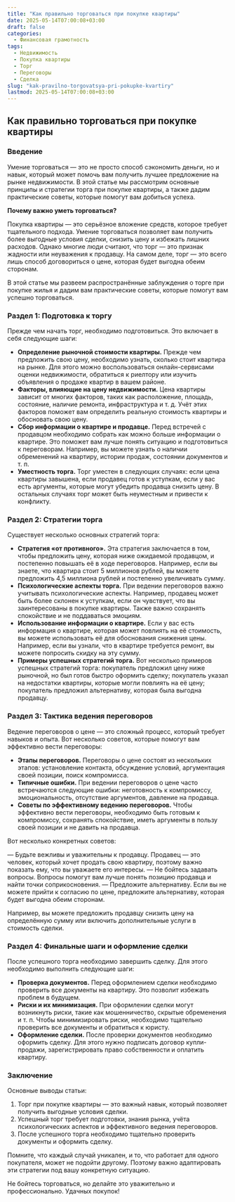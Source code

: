 ```yaml
---
title: "Как правильно торговаться при покупке квартиры"
date: 2025-05-14T07:00:08+03:00
draft: false
categories:
  - Финансовая грамотность
tags:
  - Недвижимость
  - Покупка квартиры
  - Торг
  - Переговоры
  - Сделка
slug: "kak-pravilno-torgovatsya-pri-pokupke-kvartiry"
lastmod: 2025-05-14T07:00:08+03:00
---
```


## Как правильно торговаться при покупке квартиры

### Введение

Умение торговаться — это не просто способ сэкономить деньги, но и навык, который может помочь вам получить лучшее предложение на рынке недвижимости. В этой статье мы рассмотрим основные принципы и стратегии торга при покупке квартиры, а также дадим практические советы, которые помогут вам добиться успеха.

**Почему важно уметь торговаться?**

Покупка квартиры — это серьёзное вложение средств, которое требует тщательного подхода. Умение торговаться позволяет вам получить более выгодные условия сделки, снизить цену и избежать лишних расходов. Однако многие люди считают, что торг — это признак жадности или неуважения к продавцу. На самом деле, торг — это всего лишь способ договориться о цене, которая будет выгодна обеим сторонам.

В этой статье мы развеем распространённые заблуждения о торге при покупке жилья и дадим вам практические советы, которые помогут вам успешно торговаться.

### Раздел 1: Подготовка к торгу

Прежде чем начать торг, необходимо подготовиться. Это включает в себя следующие шаги:

* **Определение рыночной стоимости квартиры.** Прежде чем предложить свою цену, необходимо узнать, сколько стоит квартира на рынке. Для этого можно воспользоваться онлайн-сервисами оценки недвижимости, обратиться к риелтору или изучить объявления о продаже квартир в вашем районе.
* **Факторы, влияющие на цену недвижимости.** Цена квартиры зависит от многих факторов, таких как расположение, площадь, состояние, наличие ремонта, инфраструктура и т. д. Учёт этих факторов поможет вам определить реальную стоимость квартиры и обосновать свою цену.
* **Сбор информации о квартире и продавце.** Перед встречей с продавцом необходимо собрать как можно больше информации о квартире. Это поможет вам лучше понять ситуацию и подготовиться к переговорам. Например, вы можете узнать о наличии обременений на квартиру, истории продаж, состоянии документов и т. п.
* **Уместность торга.** Торг уместен в следующих случаях: если цена квартиры завышена, если продавец готов к уступкам, если у вас есть аргументы, которые могут убедить продавца снизить цену. В остальных случаях торг может быть неуместным и привести к конфликту.

### Раздел 2: Стратегии торга

Существует несколько основных стратегий торга:

* **Стратегия «от противного».** Эта стратегия заключается в том, чтобы предложить цену, которая ниже ожидаемой продавцом, и постепенно повышать её в ходе переговоров. Например, если вы знаете, что квартира стоит 5 миллионов рублей, вы можете предложить 4,5 миллиона рублей и постепенно увеличивать сумму.
* **Психологические аспекты торга.** При ведении переговоров важно учитывать психологические аспекты. Например, продавец может быть более склонен к уступкам, если он чувствует, что вы заинтересованы в покупке квартиры. Также важно сохранять спокойствие и не поддаваться эмоциям.
* **Использование информации о квартире.** Если у вас есть информация о квартире, которая может повлиять на её стоимость, вы можете использовать её для обоснования снижения цены. Например, если вы узнали, что в квартире требуется ремонт, вы можете попросить скидку на эту сумму.
* **Примеры успешных стратегий торга.** Вот несколько примеров успешных стратегий торга: покупатель предложил цену ниже рыночной, но был готов быстро оформить сделку; покупатель указал на недостатки квартиры, которые могли повлиять на её цену; покупатель предложил альтернативу, которая была выгодна продавцу.

### Раздел 3: Тактика ведения переговоров

Ведение переговоров о цене — это сложный процесс, который требует навыков и опыта. Вот несколько советов, которые помогут вам эффективно вести переговоры:

* **Этапы переговоров.** Переговоры о цене состоят из нескольких этапов: установление контакта, обсуждение условий, аргументация своей позиции, поиск компромисса.
* **Типичные ошибки.** При ведении переговоров о цене часто встречаются следующие ошибки: неготовность к компромиссу, эмоциональность, отсутствие аргументов, давление на продавца.
* **Советы по эффективному ведению переговоров.** Чтобы эффективно вести переговоры, необходимо быть готовым к компромиссу, сохранять спокойствие, иметь аргументы в пользу своей позиции и не давить на продавца.

Вот несколько конкретных советов:

— Будьте вежливы и уважительны к продавцу. Продавец — это человек, который хочет продать свою квартиру, поэтому важно показать ему, что вы уважаете его интересы.
— Не бойтесь задавать вопросы. Вопросы помогут вам лучше понять позицию продавца и найти точки соприкосновения.
— Предложите альтернативу. Если вы не можете прийти к согласию по цене, предложите альтернативу, которая будет выгодна обеим сторонам.

Например, вы можете предложить продавцу снизить цену на определённую сумму или включить дополнительные услуги в стоимость сделки.

### Раздел 4: Финальные шаги и оформление сделки

После успешного торга необходимо завершить сделку. Для этого необходимо выполнить следующие шаги:

* **Проверка документов.** Перед оформлением сделки необходимо проверить все документы на квартиру. Это позволит избежать проблем в будущем.
* **Риски и их минимизация.** При оформлении сделки могут возникнуть риски, такие как мошенничество, скрытые обременения и т. п. Чтобы минимизировать риски, необходимо тщательно проверить все документы и обратиться к юристу.
* **Оформление сделки.** После проверки документов необходимо оформить сделку. Для этого нужно подписать договор купли-продажи, зарегистрировать право собственности и оплатить квартиру.

### Заключение

Основные выводы статьи:

1. Торг при покупке квартиры — это важный навык, который позволяет получить выгодные условия сделки.
2. Успешный торг требует подготовки, знания рынка, учёта психологических аспектов и эффективного ведения переговоров.
3. После успешного торга необходимо тщательно проверить документы и оформить сделку.

Помните, что каждый случай уникален, и то, что работает для одного покупателя, может не подойти другому. Поэтому важно адаптировать эти стратегии под вашу конкретную ситуацию.

Не бойтесь торговаться, но делайте это уважительно и профессионально. Удачных покупок!

##
